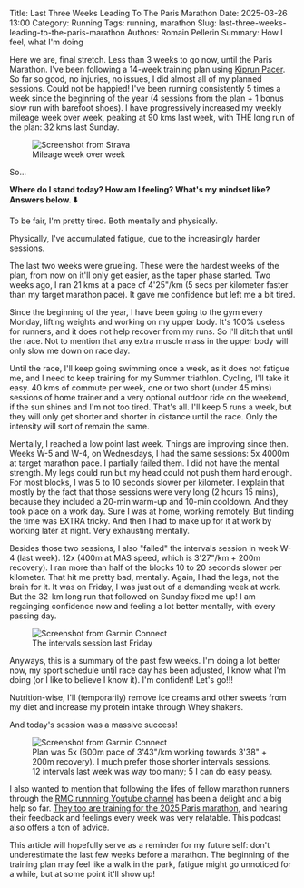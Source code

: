 Title: Last Three Weeks Leading To The Paris Marathon
Date: 2025-03-26 13:00
Category: Running
Tags: running, marathon
Slug: last-three-weeks-leading-to-the-paris-marathon
Authors: Romain Pellerin
Summary: How I feel, what I'm doing

Here we are, final stretch. Less than 3 weeks to go now, until the Paris Marathon. I've been following a 14-week training plan using [Kiprun Pacer](https://kiprun.com/pacer/). So far so good, no injuries, no issues, I did almost all of my planned sessions. Could not be happied! I've been running consistently 5 times a week since the beginning of the year (4 sessions from the plan + 1 bonus slow run with barefoot shoes). I have progressively increased my weekly mileage week over week, peaking at 90 kms last week, with THE long run of the plan: 32 kms last Sunday.

<figure class="center">
<img src="{static}/images/2025-paris-marathon-training-strava.png" alt="Screenshot from Strava" />
<figcaption>Mileage week over week</figcaption>
</figure>

So...

**Where do I stand today? How am I feeling? What's my mindset like? Answers below. ⬇️**

To be fair, I'm pretty tired. Both mentally and physically.

Physically, I've accumulated fatigue, due to the increasingly harder sessions.

The last two weeks were grueling. These were the hardest weeks of the plan, from now on it'll only get easier, as the taper phase started. Two weeks ago, I ran 21 kms at a pace of 4'25"/km (5 secs per kilometer faster than my target marathon pace). It gave me confidence but left me a bit tired.

Since the beginning of the year, I have been going to the gym every Monday, lifting weights and working on my upper body. It's 100% useless for runners, and it does not help recover from my runs. So I'll ditch that until the race. Not to mention that any extra muscle mass in the upper body will only slow me down on race day.

Until the race, I'll keep going swimming once a week, as it does not fatigue me, and I need to keep training for my Summer triathlon. Cycling, I'll take it easy. 40 kms of commute per week, one or two short (under 45 mins) sessions of home trainer and a very optional outdoor ride on the weekend, if the sun shines and I'm not too tired. That's all. I'll keep 5 runs a week, but they will only get shorter and shorter in distance until the race. Only the intensity will sort of remain the same.

Mentally, I reached a low point last week. Things are improving since then. Weeks W-5 and W-4, on Wednesdays, I had the same sessions: 5x 4000m at target marathon pace. I partially failed them. I did not have the mental strength. My legs could run but my head could not push them hard enough. For most blocks, I was 5 to 10 seconds slower per kilometer. I explain that mostly by the fact that those sessions were very long (2 hours 15 mins), because they included a 20-min warm-up and 10-min cooldown. And they took place on a work day. Sure I was at home, working remotely. But finding the time was EXTRA tricky. And then I had to make up for it at work by working later at night. Very exhausting mentally.

Besides those two sessions, I also "failed" the intervals session in week W-4 (last week). 12x (400m at MAS speed, which is 3'27"/km + 200m recovery). I ran more than half of the blocks 10 to 20 seconds slower per kilometer. That hit me pretty bad, mentally. Again, I had the legs, not the brain for it. It was on Friday, I was just out of a demanding week at work. But the 32-km long run that followed on Sunday fixed me up! I am regainging confidence now and feeling a lot better mentally, with every passing day.

<figure class="center">
<img src="{static}/images/2025-paris-marathon-training-march-21-2025.png" alt="Screenshot from Garmin Connect" />
<figcaption>The intervals session last Friday</figcaption>
</figure>

Anyways, this is a summary of the past few weeks. I'm doing a lot better now, my sport schedule until race day has been adjusted, I know what I'm doing (or I like to believe I know it). I'm confident! Let's go!!!

Nutrition-wise, I'll (temporarily) remove ice creams and other sweets from my diet and increase my protein intake through Whey shakers.

And today's session was a massive success!

<figure class="center">
<img src="{static}/images/2025-paris-marathon-training-march-26-2025.png" alt="Screenshot from Garmin Connect" />
<figcaption>Plan was 5x (600m pace of 3'43"/km working towards 3'38" + 200m recovery). I much prefer those shorter intervals sessions. 12 intervals last week was way too many; 5 I can do easy peasy.</figcaption>
</figure>

I also wanted to mention that following the lifes of fellow marathon runners through the [RMC runnning Youtube channel](https://www.youtube.com/@RMC-Running) has been a delight and a big help so far. [They too are training for the 2025 Paris marathon](https://www.youtube.com/playlist?list=PLGTk2LDokSA9L7I43dCOsL6dLovdCl7-J), and hearing their feedback and feelings every week was very relatable. This podcast also offers a ton of advice.

This article will hopefully serve as a reminder for my future self: don't underestimate the last few weeks before a marathon. The beginning of the training plan may feel like a walk in the park, fatigue might go unnoticed for a while, but at some point it'll show up!
